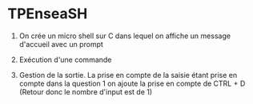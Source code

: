 # TPEnseaSH

1. On crée un micro shell sur C dans lequel on affiche un message d'accueil avec un prompt

2. Exécution d'une commande

3. Gestion de la sortie. La prise en compte de la saisie étant prise en compte dans la question 1 on ajoute la prise en compte de CTRL + D (Retour donc le nombre d'input est de 1) 
